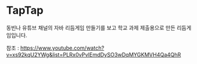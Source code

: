 # TapTap
동빈나 유튜브 채널의 자바 리듬게임 만들기를 보고 학교 과제 제출용으로 만든 리듬게임입니다.

참조 : https://www.youtube.com/watch?v=xs92kqU2YWg&list=PLRx0vPvlEmdDySO3wDqMYGKMVH4Qa4QhR
